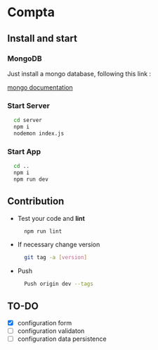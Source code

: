# Compta

## Install and start

### MongoDB
  Just install a mongo database, following this link :

  [mongo documentation](https://docs.mongodb.com/manual/mongo/)

### Start Server
  ```bash
    cd server
    npm i
    nodemon index.js
  ```

### Start App
  ```bash
    cd ..
    npm i
    npm run dev
  ```

## Contribution
  * Test your code and **lint**
      ```bash
        npm run lint
      ```
  * If necessary change version
      ```bash
        git tag -a [version]
      ```
  * Push
      ```bash
        Push origin dev --tags
      ```

## TO-DO
 - [x] configuration form
 - [ ] configuration validaton
 - [ ] configuration data persistence

